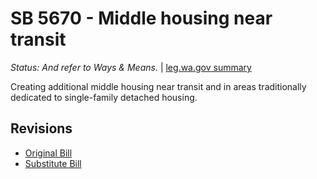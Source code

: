 # SB 5670 - Middle housing near transit
*Status: And refer to Ways & Means.* | [leg.wa.gov summary](https://app.leg.wa.gov/billsummary?BillNumber=5670&Year=2021)

Creating additional middle housing near transit and in areas traditionally dedicated to single-family detached housing.

## Revisions
* [Original Bill](1/)
* [Substitute Bill](S/)